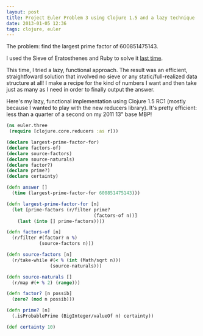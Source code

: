```yaml
---
layout: post
title: Project Euler Problem 3 using Clojure 1.5 and a lazy technique
date: 2013-01-05 12:36
tags: clojure, euler
---
```


The problem: find the largest prime factor of 600851475143.

I used the Sieve of Eratosthenes and Ruby to solve it
[last time](http://kilotau.com/blog/2011/06/28/primes-and-sieves/).

This time, I tried a lazy, functional approach. The result was an
efficient, straightfoward solution that involved no sieve or any
static/full-realized data structure at all! I make a recipe for the
kind of numbers I want and then take just as many as I need in order
to finally output the answer.

Here's my lazy, functional implementation using Clojure 1.5 RC1
(mostly because I wanted to play with the new reducers library). It's
pretty efficient: less than a quarter of a second on my 2011 13" base
MBP!

```clojure
(ns euler.three
 (require [clojure.core.reducers :as r]))

(declare largest-prime-factor-for)
(declare factors-of)
(declare source-factors)
(declare source-naturals)
(declare factor?)
(declare prime?)
(declare certainty)

(defn answer []
  (time (largest-prime-factor-for 600851475143)))

(defn largest-prime-factor-for [n]
  (let [prime-factors (r/filter prime?
                                (factors-of n))]
    (last (into [] prime-factors))))

(defn factors-of [n]
  (r/filter #(factor? n %)
            (source-factors n)))

(defn source-factors [n]
  (r/take-while #(< % (int (Math/sqrt n)))
                (source-naturals)))

(defn source-naturals []
  (r/map #(+ % 2) (range)))

(defn factor? [n possib]
  (zero? (mod n possib)))

(defn prime? [n]
  (.isProbablePrime (BigInteger/valueOf n) certainty))

(def certainty 10)
```
